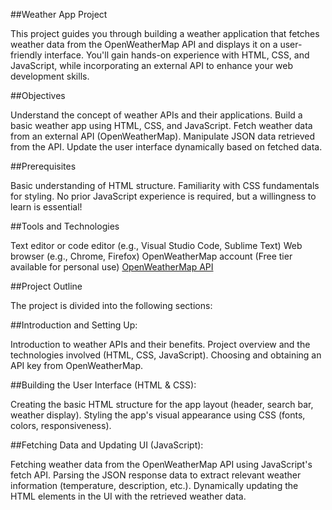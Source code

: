##Weather App Project

This project guides you through building a weather application that fetches weather data from the OpenWeatherMap API and displays it on a user-friendly interface. You'll gain hands-on experience with HTML, CSS, and JavaScript, while incorporating an external API to enhance your web development skills.

##Objectives

Understand the concept of weather APIs and their applications.
Build a basic weather app using HTML, CSS, and JavaScript.
Fetch weather data from an external API (OpenWeatherMap).
Manipulate JSON data retrieved from the API.
Update the user interface dynamically based on fetched data.

##Prerequisites

Basic understanding of HTML structure.
Familiarity with CSS fundamentals for styling.
No prior JavaScript experience is required, but a willingness to learn is essential!

##Tools and Technologies

Text editor or code editor (e.g., Visual Studio Code, Sublime Text)
Web browser (e.g., Chrome, Firefox)
OpenWeatherMap account (Free tier available for personal use) [OpenWeatherMap API](https://openweathermap.org/api)

##Project Outline

The project is divided into the following sections:

##Introduction and Setting Up:

Introduction to weather APIs and their benefits.
Project overview and the technologies involved (HTML, CSS, JavaScript).
Choosing and obtaining an API key from OpenWeatherMap.

##Building the User Interface (HTML & CSS):

Creating the basic HTML structure for the app layout (header, search bar, weather display).
Styling the app's visual appearance using CSS (fonts, colors, responsiveness).

##Fetching Data and Updating UI (JavaScript):

Fetching weather data from the OpenWeatherMap API using JavaScript's fetch API.
Parsing the JSON response data to extract relevant weather information (temperature, description, etc.).
Dynamically updating the HTML elements in the UI with the retrieved weather data.